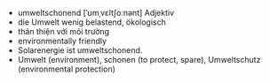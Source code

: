 
- umweltschonend	[ˈʊmˌvɛltʃoːnənt]	Adjektiv	
- die Umwelt wenig belastend, ökologisch	
- thân thiện với môi trường	
- environmentally friendly	
- Solarenergie ist umweltschonend.	
- Umwelt (environment), schonen (to protect, spare), Umweltschutz (environmental protection)